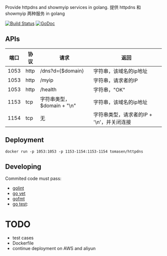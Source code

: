 Provide httpdns and showmyip services in golang.
提供 httpdns 和 showmyip 两种服务 in golang

[![Build Status](https://travis-ci.org/Tomasen/httpdns.svg?branch=master)](https://travis-ci.org/Tomasen/httpdns)
[![GoDoc](https://godoc.org/github.com/Tomasen/httpdns?status.svg)](http://godoc.org/github.com/Tomasen/httpdns)

## APIs

| 端口 | 协议 | 请求 | 返回 |
| ------ | ------ | ------ | ------ |
| 1053 | http | /dns?d={$domain} | 字符串，该域名的ip地址 |
| 1053 | http | /myip | 字符串，请求者的IP |
| 1053 | http | /health | 字符串，"OK" |
| 1153 | tcp  | 字符串类型，$domain + "\\n" | 字符串，该域名的ip地址 |
| 1154 | tcp  | 无 | 字符串类型，请求者的IP + '\\n'，并关闭连接 |

## Deployment

`docker run -p 1053:1053 -p 1153-1154:1153-1154 tomasen/httpdns`

## Developing

Commited code must pass:

* [golint](https://github.com/golang/lint)
* [go vet](https://godoc.org/golang.org/x/tools/cmd/vet)
* [gofmt](https://golang.org/cmd/gofmt)
* [go test](https://golang.org/cmd/go/#hdr-Test_packages):

# TODO

* test cases
* Dockerfile
* continue deployment on AWS and aliyun